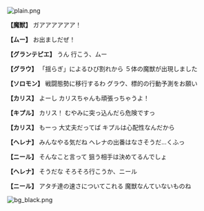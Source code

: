 
![plain.png](../images/backgrounds/plain.png)

**【魔獣】**
ガアアアアアア！

**【ムー】**
お出ましだぜ！

**【グランテピエ】**
うん
行こう、ムー

**【グラウ】**
「揺らぎ」によるひび割れから
５体の魔獣が出現しました

**【ソロモン】**
戦闘態勢に移行するわ
グラウ、標的の行動予測をお願い

**【カリス】**
よーし
カリスちゃんも頑張っちゃうよ！

**【キプル】**
カリス！
むやみに突っ込んだら危険ですっ

**【カリス】**
もーっ
大丈夫だってば
キプルは心配性なんだから

**【ヘレナ】**
みんなやる気だね
ヘレナの出番はなさそうだ…くふっ

**【ニール】**
そんなこと言って
狙う相手は決めてるんでしょ

**【ヘレナ】**
そうだな
そろそろ行こうか、ニール

**【ニール】**
アタチ達の速さについてこれる
魔獣なんていないものね

![bg_black.png](../images/backgrounds/bg_black.png)
